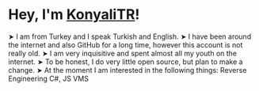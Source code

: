 # Hey, I'm [KonyaliTR](https://github.com/KonyaliTR)! 

➤ I am from Turkey and I speak Turkish and English.
➤ I have been around the internet and also GitHub for a long time, however this account is not really old.
➤ I am very inquisitive and spent almost all my youth on the internet.
➤ To be honest, I do very little open source, but plan to make a change.
➤ At the moment I am interested in the following things: Reverse Engineering C#, JS VMS
